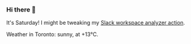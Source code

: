 ### Hi there :wave:

It's Saturday! I might be tweaking my [Slack workspace analyzer action](https://github.com/bewuethr/slack-analyzer).

Weather in Toronto: sunny, at +13°C.
